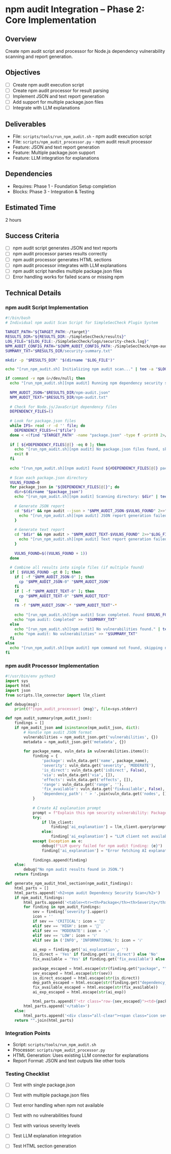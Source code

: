 # npm audit Integration – Phase 2: Core Implementation

## Overview
Create npm audit script and processor for Node.js dependency vulnerability scanning and report generation.

## Objectives
- [ ] Create npm audit execution script
- [ ] Create npm audit processor for result parsing
- [ ] Implement JSON and text report generation
- [ ] Add support for multiple package.json files
- [ ] Integrate with LLM explanations

## Deliverables
- File: `scripts/tools/run_npm_audit.sh` - npm audit execution script
- File: `scripts/npm_audit_processor.py` - npm audit result processor
- Feature: JSON and text report generation
- Feature: Multiple package.json support
- Feature: LLM integration for explanations

## Dependencies
- Requires: Phase 1 - Foundation Setup completion
- Blocks: Phase 3 - Integration & Testing

## Estimated Time
2 hours

## Success Criteria
- [ ] npm audit script generates JSON and text reports
- [ ] npm audit processor parses results correctly
- [ ] npm audit processor generates HTML sections
- [ ] npm audit processor integrates with LLM explanations
- [ ] npm audit script handles multiple package.json files
- [ ] Error handling works for failed scans or missing npm

## Technical Details

### npm audit Script Implementation
```bash
#!/bin/bash
# Individual npm audit Scan Script for SimpleSecCheck Plugin System

TARGET_PATH="${TARGET_PATH:-/target}"
RESULTS_DIR="${RESULTS_DIR:-/SimpleSecCheck/results}"
LOG_FILE="${LOG_FILE:-/SimpleSecCheck/logs/security-check.log}"
NPM_AUDIT_CONFIG_PATH="${NPM_AUDIT_CONFIG_PATH:-/SimpleSecCheck/npm-audit/config.yaml}"
SUMMARY_TXT="$RESULTS_DIR/security-summary.txt"

mkdir -p "$RESULTS_DIR" "$(dirname "$LOG_FILE")"

echo "[run_npm_audit.sh] Initializing npm audit scan..." | tee -a "$LOG_FILE"

if command -v npm &>/dev/null; then
  echo "[run_npm_audit.sh][npm audit] Running npm dependency security scan on $TARGET_PATH..." | tee -a "$LOG_FILE"
  
  NPM_AUDIT_JSON="$RESULTS_DIR/npm-audit.json"
  NPM_AUDIT_TEXT="$RESULTS_DIR/npm-audit.txt"
  
  # Check for Node.js/JavaScript dependency files
  DEPENDENCY_FILES=()
  
  # Look for package.json files
  while IFS= read -r -d '' file; do
    DEPENDENCY_FILES+=("$file")
  done < <(find "$TARGET_PATH" -name "package.json" -type f -print0 2>/dev/null)
  
  if [ ${#DEPENDENCY_FILES[@]} -eq 0 ]; then
    echo "[run_npm_audit.sh][npm audit] No package.json files found, skipping scan." | tee -a "$LOG_FILE"
    exit 0
  fi
  
  echo "[run_npm_audit.sh][npm audit] Found ${#DEPENDENCY_FILES[@]} package.json file(s)." | tee -a "$LOG_FILE"
  
  # Scan each package.json directory
  VULNS_FOUND=0
  for package_json in "${DEPENDENCY_FILES[@]}"; do
    dir=$(dirname "$package_json")
    echo "[run_npm_audit.sh][npm audit] Scanning directory: $dir" | tee -a "$LOG_FILE"
    
    # Generate JSON report
    cd "$dir" && npm audit --json > "$NPM_AUDIT_JSON-$VULNS_FOUND" 2>>"$LOG_FILE" || {
      echo "[run_npm_audit.sh][npm audit] JSON report generation failed for $dir" >> "$LOG_FILE"
    }
    
    # Generate text report
    cd "$dir" && npm audit > "$NPM_AUDIT_TEXT-$VULNS_FOUND" 2>>"$LOG_FILE" || {
      echo "[run_npm_audit.sh][npm audit] Text report generation failed for $dir" >> "$LOG_FILE"
    }
    
    VULNS_FOUND=$((VULNS_FOUND + 1))
  done
  
  # Combine all results into single files (if multiple found)
  if [ $VULNS_FOUND -gt 0 ]; then
    if [ -f "$NPM_AUDIT_JSON-0" ]; then
      cp "$NPM_AUDIT_JSON-0" "$NPM_AUDIT_JSON"
    fi
    if [ -f "$NPM_AUDIT_TEXT-0" ]; then
      cp "$NPM_AUDIT_TEXT-0" "$NPM_AUDIT_TEXT"
    fi
    rm -f "$NPM_AUDIT_JSON"-* "$NPM_AUDIT_TEXT"-*
    
    echo "[run_npm_audit.sh][npm audit] Scan completed. Found $VULNS_FOUND package.json files." | tee -a "$LOG_FILE"
    echo "npm audit: Completed" >> "$SUMMARY_TXT"
  else
    echo "[run_npm_audit.sh][npm audit] No vulnerabilities found." | tee -a "$LOG_FILE"
    echo "npm audit: No vulnerabilities" >> "$SUMMARY_TXT"
  fi
else
  echo "[run_npm_audit.sh][npm audit] npm command not found, skipping npm audit scan." | tee -a "$LOG_FILE"
fi
```

### npm audit Processor Implementation
```python
#!/usr/bin/env python3
import sys
import html
import json
from scripts.llm_connector import llm_client

def debug(msg):
    print(f"[npm_audit_processor] {msg}", file=sys.stderr)

def npm_audit_summary(npm_audit_json):
    findings = []
    if npm_audit_json and isinstance(npm_audit_json, dict):
        # Handle npm audit JSON format
        vulnerabilities = npm_audit_json.get('vulnerabilities', {})
        metadata = npm_audit_json.get('metadata', {})
        
        for package_name, vuln_data in vulnerabilities.items():
            finding = {
                'package': vuln_data.get('name', package_name),
                'severity': vuln_data.get('severity', 'MODERATE'),
                'is_direct': vuln_data.get('isDirect', False),
                'via': vuln_data.get('via', []),
                'effects': vuln_data.get('effects', []),
                'range': vuln_data.get('range', ''),
                'fix_available': vuln_data.get('fixAvailable', False),
                'dependency_path': ' > '.join(vuln_data.get('nodes', []))
            }
            
            # Create AI explanation prompt
            prompt = f"Explain this npm security vulnerability: Package {finding['package']} has severity {finding['severity']}. {finding.get('via', 'No additional details')}. Suggest how to fix this."
            try:
                if llm_client:
                    finding['ai_explanation'] = llm_client.query(prompt)
                else:
                    finding['ai_explanation'] = "LLM client not available."
            except Exception as e:
                debug(f"LLM query failed for npm audit finding: {e}")
                finding['ai_explanation'] = "Error fetching AI explanation."
            
            findings.append(finding)
    else:
        debug("No npm audit results found in JSON.")
    return findings

def generate_npm_audit_html_section(npm_audit_findings):
    html_parts = []
    html_parts.append('<h2>npm audit Dependency Security Scan</h2>')
    if npm_audit_findings:
        html_parts.append('<table><tr><th>Package</th><th>Severity</th><th>Is Direct</th><th>Dependency Path</th><th>Fix Available</th><th>AI Explanation</th></tr>')
        for finding in npm_audit_findings:
            sev = finding['severity'].upper()
            icon = ''
            if sev == 'CRITICAL': icon = '🚨'
            elif sev == 'HIGH': icon = '🚨'
            elif sev == 'MODERATE': icon = '⚠️'
            elif sev == 'LOW': icon = 'ℹ️'
            elif sev in ('INFO', 'INFORMATIONAL'): icon = 'ℹ️'
            
            ai_exp = finding.get('ai_explanation', '')
            is_direct = 'Yes' if finding.get('is_direct') else 'No'
            fix_available = 'Yes' if finding.get('fix_available') else 'No'
            
            package_escaped = html.escape(str(finding.get("package", "")))
            sev_escaped = html.escape(str(sev))
            is_direct_escaped = html.escape(str(is_direct))
            dep_path_escaped = html.escape(str(finding.get("dependency_path", "")))
            fix_available_escaped = html.escape(str(fix_available))
            ai_exp_escaped = html.escape(str(ai_exp))

            html_parts.append(f'<tr class="row-{sev_escaped}"><td>{package_escaped}</td><td class="severity-{sev_escaped}">{icon} {sev_escaped}</td><td>{is_direct_escaped}</td><td>{dep_path_escaped}</td><td>{fix_available_escaped}</td><td>{ai_exp_escaped}</td></tr>')
        html_parts.append('</table>')
    else:
        html_parts.append('<div class="all-clear"><span class="icon sev-PASSED">✅</span> All clear! No npm dependency vulnerabilities found.</div>')
    return "".join(html_parts)
```

### Integration Points
- Script: `scripts/tools/run_npm_audit.sh`
- Processor: `scripts/npm_audit_processor.py`
- HTML Generation: Uses existing LLM connector for explanations
- Report Format: JSON and text outputs like other tools

### Testing Checklist
- [ ] Test with single package.json
- [ ] Test with multiple package.json files
- [ ] Test error handling when npm not available
- [ ] Test with no vulnerabilities found
- [ ] Test with various severity levels
- [ ] Test LLM explanation integration
- [ ] Test HTML section generation


